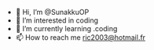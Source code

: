 - 👋 Hi, I’m @SunakkuOP
- 👀 I’m interested in coding
- 🌱 I’m currently learning .coding
- 📫 How to reach me ric2003@hotmail.fr
